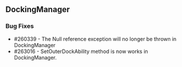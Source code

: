 ## DockingManager

### Bug Fixes

* \#260339 - The Null reference exception will no longer be thrown in DockingManager
* \#263016 -  SetOuterDockAbility method is now works in DockingManager.